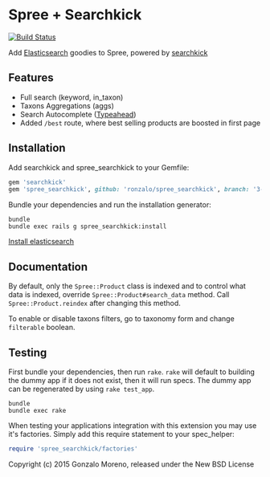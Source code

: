 Spree + Searchkick
===============

[![Build Status](https://travis-ci.org/ronzalo/spree_searchkick.svg?branch=master)](https://travis-ci.org/ronzalo/spree_searchkick)

Add [Elasticsearch](http://elastic.co) goodies to Spree, powered by [searchkick](http://searchkick.org)

Features
--------

* Full search (keyword, in_taxon)
* Taxons Aggregations (aggs)
* Search Autocomplete ([Typeahead](https://twitter.github.io/typeahead.js/))
* Added `/best` route, where best selling products are boosted in first page


Installation
------------

Add searchkick and spree_searchkick to your Gemfile:

```ruby
gem 'searchkick'
gem 'spree_searchkick', github: 'ronzalo/spree_searchkick', branch: '3-1-stable'
```

Bundle your dependencies and run the installation generator:

```shell
bundle
bundle exec rails g spree_searchkick:install
```

[Install elasticsearch](https://www.elastic.co/downloads/elasticsearch)

Documentation
-------------

By default, only the `Spree::Product` class is indexed and to control what data is indexed, override `Spree::Product#search_data` method. Call `Spree::Product.reindex` after changing this method.

To enable or disable taxons filters, go to taxonomy form and change `filterable` boolean.

Testing
-------

First bundle your dependencies, then run `rake`. `rake` will default to building the dummy app if it does not exist, then it will run specs. The dummy app can be regenerated by using `rake test_app`.

```shell
bundle
bundle exec rake
```

When testing your applications integration with this extension you may use it's factories.
Simply add this require statement to your spec_helper:

```ruby
require 'spree_searchkick/factories'
```

Copyright (c) 2015 Gonzalo Moreno, released under the New BSD License
